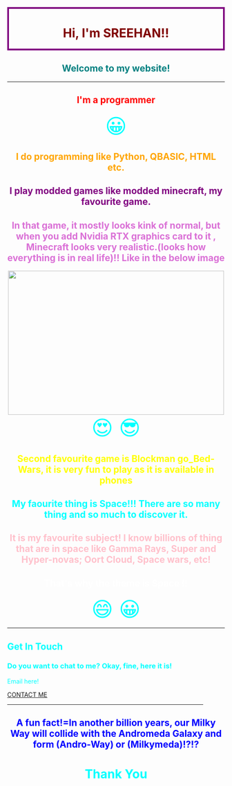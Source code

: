 <html>           
<head>
   
<link rel = "icon" href = 
       "ok.jpeg">
</head>
<body style= "background-repeat: no-repeat;background-size: 100% 100%" background="hd.jpg" text="#00ffff">
<div style="border: 4px solid purple"> <h1 align="center"> <span style="color:maroon"> Hi, I'm SREEHAN!! </span> </h1> </div>
<span style ="color:teal"> <h2> <center> Welcome to my website! </center> </h2> </span>

<hr size="10">
<h2 align="center"> <span style="color:red"> I'm a programmer </span> </h2><center> <font size ="12"> &#128512;</font></h2>
<h2> <center> <span style="color:orange"> I do programming like Python, QBASIC, HTML etc. </span> </h2> </center>
<p>
<h2> <center> <span style="color:purple">I play modded games like modded minecraft, my favourite game. </span> </center> </h2>
<h2> <center> <span style="color:orchid"> In that game, it mostly looks kink of normal, but when you add Nvidia RTX graphics card to it , Minecraft looks very realistic.(looks how everything is in real life)!! Like in the below image </span> </center> </h2>
<center> <img src=" [realminecraft](https://user-images.githubusercontent.com/95343927/145185630-27d4bd74-1286-4928-beaa-294503f7126e.jpg)" width="500" height="333"> </center>
<center> <font size="12"> &#128525 &#128526 </font> </center>
<h2> <center> <span style="color:yellow"> Second favourite game is Blockman go_Bed-Wars, it is very fun to play as it is available in phones </span> </center> </h2>
<p>
<h2> <center> My faourite thing is Space!!! There are so many thing and so much to discover it. </center> </h2>
<h2> <center> <span style="color:pink"> It is my favourite subject! I know billions of thing that are in space like Gamma Rays, Super and Hyper-novas; Oort Cloud, Space wars, etc! </span> </center> </h2>
<h2> <center> <span style="color:white"> That's why the theme is Space  !! </span> </center> </h2> <center> <font size="9">&#128516 &#128512; </font> </center>
<hr noshade size="9"
<center> <div class="contact-me">
            <h2>Get In Touch</h2>                                                                                                                                       
            <h3 class="contact-title">Do you want to chat to me? Okay, fine, here it is!</h3>
            <p class="contact-message">Email here!</p>
            <a class="btn" href="mailto:asreehan@outlook.com">CONTACT ME</a> 
          </div>
          </div> </center>
<hr align="center" size="6" width="90%" Color="yellow">
 <span style="color:blue"> <h2> <center> A fun fact!=In another billion years, our Milky Way will collide with the Andromeda Galaxy and form (Andro-Way) or (Milkymeda)!?!? </center> </h2> </span> 
<h1> <center> Thank You </center> </h1>
</body>
</html>      
 

